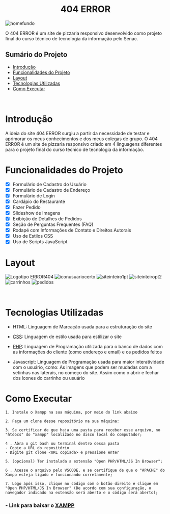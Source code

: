 <br>

<h1 align="center"> 404 ERROR </h1>

![homefundo](./assets/READMEBANNER.png)

O 404 ERROR é um site de pizzaria responsivo desenvolvido como projeto final do curso técnico de tecnologia da informação pelo Senac.


## Sumário do Projeto

* [Introdução](#introdução)
* [Funcionalidades do Projeto](#funcionalidades-do-projeto)
* [Layout](#layout)
* [Tecnologias Utilizadas](#tecnologias-utilizadas)
* [Como Executar](#como-executar)

<br>

# Introdução
A ideia do site 404 ERROR surgiu a partir da necessidade de testar e aprimorar os meus conhecimentos e dos meus colegas de grupo. O 404 ERROR é um site de pizzaria responsivo criado em 4 linguagens diferentes para o projeto final do curso técnico de tecnologia da informação.

# Funcionalidades do Projeto

- [x] Formulário de Cadastro do Usuário
 - [x] Formulário de Cadastro de Endereço
 - [x] Formulário de Login
 - [x] Cardápio do Restaurante
 - [x] Fazer Pedido
 - [x] Slideshow de Imagens
 - [x] Exibição de Detalhes de Pedidos
 - [x] Seção de Perguntas Frequentes (FAQ)
- [x] Rodapé com Informações de Contato e Direitos Autorais
- [x] Uso de Estilos CSS
- [x] Uso de Scripts JavaScript

# Layout
![Logotipo ERROR404](./assets/Logotipo%20ERROR%20404.png)
![iconusuariocerto](./assets/iconusuariocerto.png)
![siteinteiro1pt](./assets/siteinteiro1pt.png)
![siteinteiropt2](./assets/siteinteiropt2.png)
![carrinhos](./assets/carrinhos.png)
![pedidos](./assets/pedidos.png)

<br>

# Tecnologias Utilizadas
- HTML: Linguagem de Marcação usada para a estruturação do site

- [CSS](https://www.css3.com): Linguagem de estilo usada para estilizar o site

- [PHP](https://www.php.net): Linguagem de Programação utilizada para o banco de dados com as informações do cliente (como endereço e email) e os pedidos feitos

- Javascript: Linguagem de Programação usada para maior interatividade com o usuário, como: As imagens que podem ser mudadas com a setinhas nas laterais, no começo do site. Assim como o abrir e fechar dos ícones do carrinho ou usuário
# Como Executar

```
1. Instale o Xampp na sua máquina, por meio do link abaixo 

2. Faça um clone desse repositório na sua máquina:

3. Se certificar de que haja uma pasta para receber esse arquivo, no "htdocs" do "xampp" localizado no disco local do computador;

4 . Abra o git bash ou terminal dentro dessa pasta
- Copie a URL do repositório
- Digite git clone <URL copiada> e pressione enter

5. (opcional) Ter instalada a extensão "Open PHP/HTML/JS In Browser";

6 . Acesse o arquivo pelo VSCODE, e se certifique de que o "APACHE" do Xampp esteja ligado e funcionando corretamente;

7. Logo após isso, clique no código com o botão direito e clique em "Open PHP/HTML/JS In Browser" (De acordo com sua configuração, o navegador indicado na extensão será aberto e o código será aberto);
```

### - Link para baixar o [XAMPP](https://www.apachefriends.org/pt_br/index.html) 



